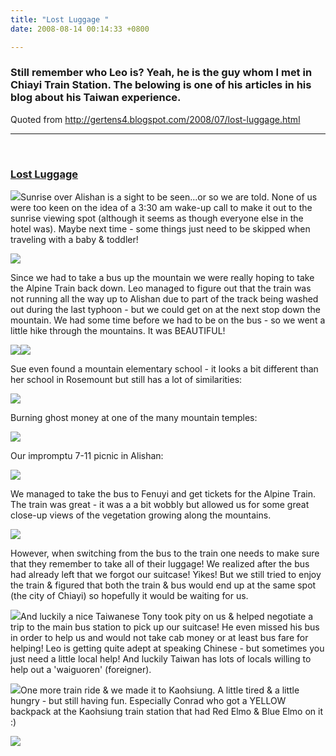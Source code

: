 ```yaml
---
title: "Lost Luggage "
date: 2008-08-14 00:14:33 +0800

---
```

<h3 class="post-title entry-title">Still remember who Leo is? Yeah, he is the guy whom I met in Chiayi Train Station. The belowing is one of his articles in his blog about his Taiwan experience.</h3>

Quoted from <a href="http://gertens4.blogspot.com/2008/07/lost-luggage.html">http://gertens4.blogspot.com/2008/07/lost-luggage.html</a>





---





&nbsp;

<h3 class="post-title entry-title"><a href="http://gertens4.blogspot.com/2008/07/lost-luggage.html">Lost Luggage</a> </h3>





<a onblur="function anonymous(){function anonymous(){try {parent.deselectBloggerImageGracefully();} catch(e) {}}}" href="http://3.bp.blogspot.com/_G9_VVVSQbf0/SJlo8ldtoVI/AAAAAAAAA-4/ZHFn-COYytw/s1600-h/DSCF0793.JPG">![](/images/slum-area/136_DSCF0793.JPG)</a>Sunrise over Alishan is a sight to be seen...or so we are told. None of us were too keen on the idea of a 3:30 am wake-up call to make it out to the sunrise viewing spot (although it seems as though everyone else in the hotel was). Maybe next time - some things just need to be skipped when traveling with a baby &amp; toddler!



<a onblur="function anonymous(){function anonymous(){try {parent.deselectBloggerImageGracefully();} catch(e) {}}}" href="http://2.bp.blogspot.com/_G9_VVVSQbf0/SJloe5w_FzI/AAAAAAAAA-o/KUoQ3XzEfO0/s1600-h/DSCF0751.JPG">![](/images/slum-area/137_DSCF0751.JPG)</a>

Since we had to take a bus up the mountain we were really hoping to take the Alpine Train back down. Leo managed to figure out that the train was not running all the way up to Alishan due to part of the track being washed out during the last typhoon - but we could get on at the next stop down the mountain. We had some time before we had to be on the bus - so we went a little hike through the mountains. It was BEAUTIFUL!



<a onblur="function anonymous(){function anonymous(){try {parent.deselectBloggerImageGracefully();} catch(e) {}}}" href="http://3.bp.blogspot.com/_G9_VVVSQbf0/SJlonzVQxTI/AAAAAAAAA-w/Jxo00YeL-vs/s1600-h/DSCF0756.JPG">![](/images/slum-area/138_DSCF0756.JPG)</a><a onblur="function anonymous(){function anonymous(){try {parent.deselectBloggerImageGracefully();} catch(e) {}}}" href="http://3.bp.blogspot.com/_G9_VVVSQbf0/SJlr3jr5dcI/AAAAAAAAA_4/G6T2nUmor3g/s1600-h/DSCF0786.JPG">![](/images/slum-area/139_DSCF0786.JPG)</a>

Sue even found a mountain elementary school - it looks a bit different than her school in Rosemount but still has a lot of similarities:



<a onblur="function anonymous(){function anonymous(){try {parent.deselectBloggerImageGracefully();} catch(e) {}}}" href="http://3.bp.blogspot.com/_G9_VVVSQbf0/SJlqMDXDZfI/AAAAAAAAA_Y/870cRUFXQ88/s1600-h/DSCF1108.JPG">![](/images/slum-area/140_DSCF1108.JPG)</a>

Burning ghost money at one of the many mountain temples:



<a onblur="function anonymous(){function anonymous(){try {parent.deselectBloggerImageGracefully();} catch(e) {}}}" href="http://2.bp.blogspot.com/_G9_VVVSQbf0/SJlq2C1q2mI/AAAAAAAAA_g/GfrlQcd8i5s/s1600-h/DSCF0779.JPG">![](/images/slum-area/141_DSCF0779.JPG)</a>

Our impromptu 7-11 picnic in Alishan:



<a onblur="function anonymous(){function anonymous(){try {parent.deselectBloggerImageGracefully();} catch(e) {}}}" href="http://1.bp.blogspot.com/_G9_VVVSQbf0/SJlpLDJNH7I/AAAAAAAAA_A/Ugm4LWxU0oU/s1600-h/DSCF0813.JPG">![](/images/slum-area/142_DSCF0813.JPG)</a>

We managed to take the bus to Fenuyi and get tickets for the Alpine Train. The train was great - it was a a bit wobbly but allowed us for some great close-up views of the vegetation growing along the mountains.



<a onblur="function anonymous(){function anonymous(){try {parent.deselectBloggerImageGracefully();} catch(e) {}}}" href="http://2.bp.blogspot.com/_G9_VVVSQbf0/SJlrKabNEAI/AAAAAAAAA_o/zJsrKBajyZY/s1600-h/DSCF0825.JPG">![](/images/slum-area/143_DSCF0825.JPG)</a>

However, when switching from the bus to the train one needs to make sure that they remember to take all of their luggage! We realized after the bus had already left that we forgot our suitcase! Yikes! But we still tried to enjoy the train &amp; figured that both the train &amp; bus would end up at the same spot (the city of Chiayi) so hopefully it would be waiting for us.



<a onblur="function anonymous(){function anonymous(){try {parent.deselectBloggerImageGracefully();} catch(e) {}}}" href="http://2.bp.blogspot.com/_G9_VVVSQbf0/SJlrbk68zDI/AAAAAAAAA_w/qjLQH45J0pk/s1600-h/DSCF0842.JPG">![](/images/slum-area/144_DSCF0842.JPG)</a>And luckily a nice Taiwanese Tony took pity on us &amp; helped negotiate a trip to the main bus station to pick up our suitcase! He even missed his bus in order to help us and would not take cab money or at least bus fare for helping! Leo is getting quite adept at speaking Chinese - but sometimes you just need a little local help! And luckily Taiwan has lots of locals willing to help out a 'waiguoren' (foreigner).



<a onblur="function anonymous(){function anonymous(){try {parent.deselectBloggerImageGracefully();} catch(e) {}}}" href="http://2.bp.blogspot.com/_G9_VVVSQbf0/SJlpjH8Sy-I/AAAAAAAAA_I/I3OBJh1zDu4/s1600-h/DSCF0852.JPG">![](/images/slum-area/145_DSCF0852.JPG)</a>One more train ride &amp; we made it to Kaohsiung. A little tired &amp; a little hungry - but still having fun. Especially Conrad who got a YELLOW backpack at the Kaohsiung train station that had Red Elmo &amp; Blue Elmo on it :)



<a onblur="function anonymous(){function anonymous(){try {parent.deselectBloggerImageGracefully();} catch(e) {}}}" href="http://1.bp.blogspot.com/_G9_VVVSQbf0/SJlpvwOOC_I/AAAAAAAAA_Q/EB6T0gJN3Qw/s1600-h/DSCF0857.JPG">![](/images/slum-area/146_DSCF0857.JPG)</a> 



